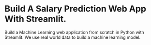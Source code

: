 # Build A Salary Prediction Web App With Streamlit.

Build a Machine Learning web application from scratch in Python with Streamlit. We use real world data to build a machine learning model. 

